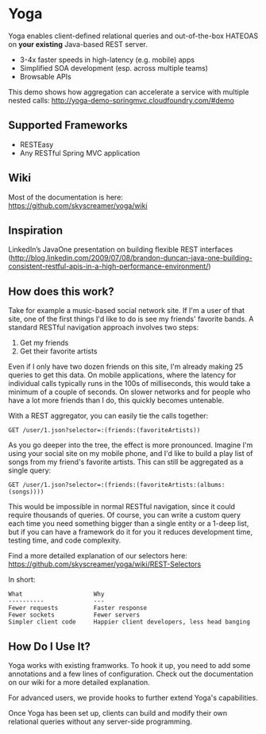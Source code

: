 # Yoga #

Yoga enables client-defined relational queries and out-of-the-box HATEOAS on **your existing** Java-based REST server.

* 3-4x faster speeds in high-latency (e.g. mobile) apps
* Simplified SOA development (esp. across multiple teams)
* Browsable APIs

This demo shows how aggregation can accelerate a service with multiple nested calls: http://yoga-demo-springmvc.cloudfoundry.com/#demo

## Supported Frameworks ##
 + RESTEasy
 + Any RESTful Spring MVC application

## Wiki ##
Most of the documentation is here: https://github.com/skyscreamer/yoga/wiki

## Inspiration ##
LinkedIn’s JavaOne presentation on building flexible REST interfaces (http://blog.linkedin.com/2009/07/08/brandon-duncan-java-one-building-consistent-restful-apis-in-a-high-performance-environment/)

## How does this work? ##
Take for example a music-based social network site.  If I'm a user of that site, one of the first things I'd like to do is see my friends' favorite bands.  A standard RESTful navigation approach involves two steps:

1. Get my friends
2. Get their favorite artists

Even if I only have two dozen friends on this site, I'm already making 25 queries to get this data.  On mobile applications, where the latency for individual calls typically runs in the 100s of milliseconds, this would take a minimum of a couple of seconds.  On slower networks and for people who have a lot more friends than I do, this quickly becomes untenable.

With a REST aggregator, you can easily tie the calls together:

    GET /user/1.json?selector=:(friends:(favoriteArtists))

As you go deeper into the tree, the effect is more pronounced.  Imagine I'm using your social site on my mobile phone, and I'd like to build a play list of songs from my friend's favorite artists.  This can still be aggregated as a single query:

    GET /user/1.json?selector=:(friends:(favoriteArtists:(albums:(songs))))

This would be impossible in normal RESTful navigation, since it could require thousands of queries.  Of course, you can write a custom query each time you need something bigger than a single entity or a 1-deep list, but if you can have a framework do it for you it reduces development time, testing time, and code complexity.

Find a more detailed explanation of our selectors here: https://github.com/skyscreamer/yoga/wiki/REST-Selectors

In short:

    What                    Why
    ----------              ---
    Fewer requests          Faster response
    Fewer sockets           Fewer servers
    Simpler client code     Happier client developers, less head banging

## How Do I Use It? ##
Yoga works with existing framworks.  To hook it up, you need to add some annotations and a few lines of configuration.  Check out the documentation on our wiki for a more detailed explanation.

For advanced users, we provide hooks to further extend Yoga's capabilities.

Once Yoga has been set up, clients can build and modify their own relational queries without any server-side programming.  
